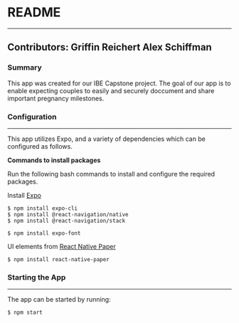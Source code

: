 # README #
---
**Contributors**:
Griffin Reichert
Alex Schiffman
---

### Summary ###

This app was created for our IBE Capstone project. The goal of our app is to enable expecting couples to easily and securely doccument and share important pregnancy milestones. 

### Configuration ###
---
This app utilizes Expo, and a variety of dependencies which can be configured as follows.

**Commands to install packages**

Run the following bash commands to install and configure the required packages.

Install [Expo](https://docs.expo.io/get-started/installation/)
```
$ npm install expo-cli
$ npm install @react-navigation/native
$ npm install @react-navigation/stack

$ npm install expo-font
```
UI elements from [React Native Paper](https://callstack.github.io/react-native-paper/getting-started.html)
```
$ npm install react-native-paper
```

### Starting the App ###
---
The app can be started by running:
```
$ npm start
```

